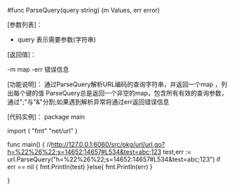 #func ParseQuery(query string) (m Values, err error)

[参数列表]：

- query 表示需要参数(字符串) 

[返回值]：

-m map
-err 错误信息

[功能说明]：
通过ParseQuery解析URL编码的查询字符串，并返回一个map ，列出每个键的值
ParseQuery总是返回一个非空的map，包含所有有效的查询参数，通过";"与"&"分割;如果遇到解析异常将通过err返回错误信息

[代码实例]：
  package main
  
  import (
    "fmt"
  	"net/url"
  )
  
  func main() {
  	//http://127.0.0.1:6060/src/pkg/url/url.go?h=%22%26%22;s=14652:14657#L534&test=abc;123
  	test,err := url.ParseQuery("h=%22%26%22;s=14652:14657#L534&test=abc;123")
  	if err == nil {
  		fmt.Println(test)
  	}else{
  		fmt.Println(err)
  	}
  
  }
